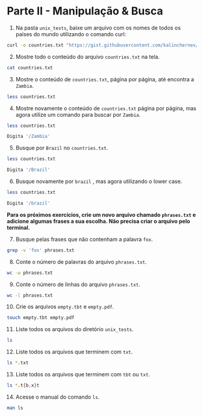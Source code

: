 # Parte II - Manipulação & Busca

1. Na pasta `unix_tests`, baixe um arquivo com os nomes de todos os países do mundo utilizando o comando curl:

```zsh
curl -o countries.txt "https://gist.githubusercontent.com/kalinchernev/486393efcca01623b18d/raw/daa24c9fea66afb7d68f8d69f0c4b8eeb9406e83/countries"
```

2. Mostre todo o conteúdo do arquivo `countries.txt` na tela.
```zsh
cat countries.txt
```

3. Mostre o conteúdo de `countries.txt`, página por página, até encontra a `Zambia`.
```zsh
less countries.txt
```

4. Mostre novamente o conteúdo de `countries.txt` página por página, mas agora utilize um comando para buscar por `Zambia`.
```zsh
less countries.txt

Digita '/Zambia'
```

5. Busque por `Brazil` no `countries.txt`.
```zsh
less countries.txt

Digita '/Brazil'
```

6. Busque novamente por `brazil` , mas agora utilizando o lower case.
```zsh
less countries.txt

Digita '/brazil'
```

**Para os próximos exercícios, crie um novo arquivo chamado `phrases.txt` e adicione algumas frases a sua escolha. Não precisa criar o arquivo pelo terminal.**

7. Busque pelas frases que não contenham a palavra `fox`.
```zsh
grep -v 'fox' phrases.txt
```

8. Conte o número de palavras do arquivo `phrases.txt`.
```zsh
wc -w phrases.txt
```

9. Conte o número de linhas do arquivo `phrases.txt`.
```zsh
wc -l phrases.txt
```

10. Crie os arquivos `empty.tbt` e `empty.pdf`.
```zsh
touch empty.tbt empty.pdf
```

11. Liste todos os arquivos do diretório `unix_tests`.
```zsh
ls
```

12. Liste todos os arquivos que terminem com `txt`.
```zsh
ls *.txt
```

13. Liste todos os arquivos que terminem com `tbt` ou `txt`.
```zsh
ls *.t{b,x}t
```

14. Acesse o manual do comando `ls`.
```zsh
man ls
```